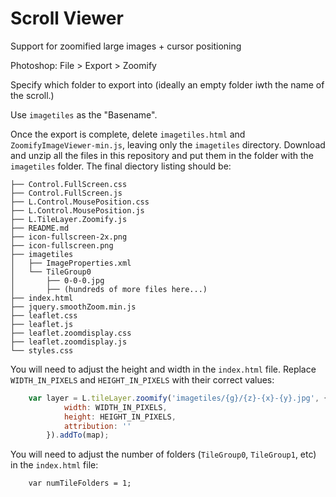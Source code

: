 # Scroll Viewer
Support for zoomified large images + cursor positioning

Photoshop: File > Export > Zoomify

Specify which folder to export into (ideally an empty folder iwth the name of the scroll.)

Use `imagetiles` as the "Basename". 

Once the export is complete, delete `imagetiles.html` and `ZoomifyImageViewer-min.js`, leaving only the `imagetiles` directory. Download and unzip all the files in this repository and put them in the folder with the `imagetiles` folder. The final diectory listing should be:

```
├── Control.FullScreen.css
├── Control.FullScreen.js
├── L.Control.MousePosition.css
├── L.Control.MousePosition.js
├── L.TileLayer.Zoomify.js
├── README.md
├── icon-fullscreen-2x.png
├── icon-fullscreen.png
├── imagetiles
│   ├── ImageProperties.xml
│   └── TileGroup0
│       ├── 0-0-0.jpg
│       ├── (hundreds of more files here...)
├── index.html
├── jquery.smoothZoom.min.js
├── leaflet.css
├── leaflet.js
├── leaflet.zoomdisplay.css
├── leaflet.zoomdisplay.js
└── styles.css
```

You will need to adjust the height and width in the `index.html` file.  Replace `WIDTH_IN_PIXELS` and `HEIGHT_IN_PIXELS` with their correct values:

```javascript
	var layer = L.tileLayer.zoomify('imagetiles/{g}/{z}-{x}-{y}.jpg', {
			width: WIDTH_IN_PIXELS,
			height: HEIGHT_IN_PIXELS,
			attribution: ''
		}).addTo(map);
```    
You will need to adjust the number of folders (`TileGroup0`, `TileGroup1`, etc) in the `index.html` file:

		var numTileFolders = 1;
